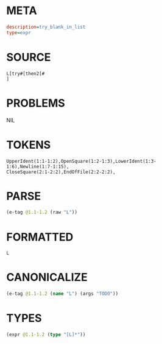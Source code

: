 # META
~~~ini
description=try_blank_in_list
type=expr
~~~
# SOURCE
~~~roc
L[try#[then2[#
]
~~~
# PROBLEMS
NIL
# TOKENS
~~~zig
UpperIdent(1:1-1:2),OpenSquare(1:2-1:3),LowerIdent(1:3-1:6),Newline(1:7-1:15),
CloseSquare(2:1-2:2),EndOfFile(2:2-2:2),
~~~
# PARSE
~~~clojure
(e-tag @1.1-1.2 (raw "L"))
~~~
# FORMATTED
~~~roc
L
~~~
# CANONICALIZE
~~~clojure
(e-tag @1.1-1.2 (name "L") (args "TODO"))
~~~
# TYPES
~~~clojure
(expr @1.1-1.2 (type "[L]*"))
~~~

